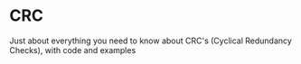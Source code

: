 # CRC
Just about everything you need to know about CRC's (Cyclical Redundancy Checks), with code and examples
